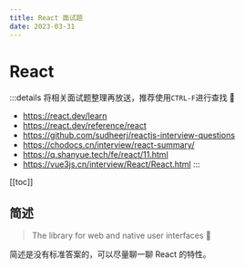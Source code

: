 ```yaml
---
title: React 面试题
date: 2023-03-31
---
```


# React

:::details 将相关面试题整理再放送，推荐使用`CTRL-F`进行查找 📢
- https://react.dev/learn
- https://react.dev/reference/react
- https://github.com/sudheerj/reactjs-interview-questions
- https://chodocs.cn/interview/react-summary/
- https://q.shanyue.tech/fe/react/11.html
- https://vue3js.cn/interview/React/React.html
:::

[[toc]]

## 简述

> The library for web and native user interfaces 🔵

简述是没有标准答案的，可以尽量聊一聊 React 的特性。
